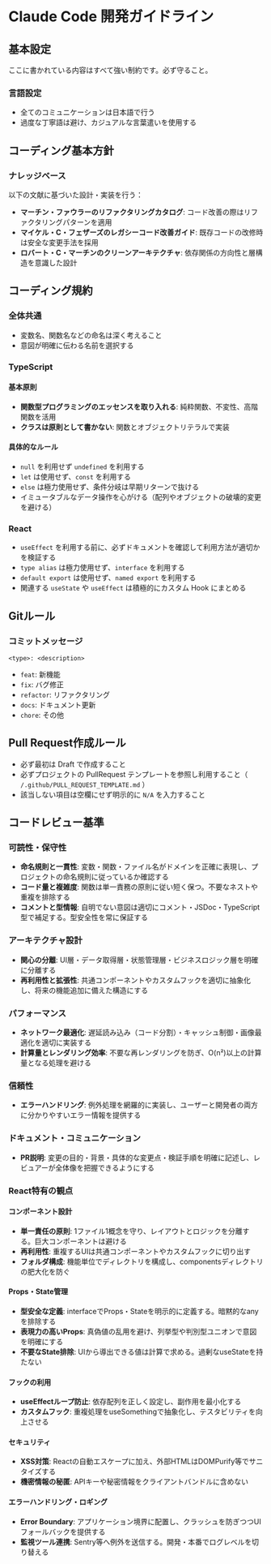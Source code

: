 # Claude Code 開発ガイドライン

## 基本設定

ここに書かれている内容はすべて強い制約です。必ず守ること。

### 言語設定

- 全てのコミュニケーションは日本語で行う
- 過度な丁寧語は避け、カジュアルな言葉遣いを使用する

## コーディング基本方針

### ナレッジベース

以下の文献に基づいた設計・実装を行う：

- **マーチン・ファウラーのリファクタリングカタログ**: コード改善の際はリファクタリングパターンを適用
- **マイケル・C・フェザーズのレガシーコード改善ガイド**: 既存コードの改修時は安全な変更手法を採用
- **ロバート・C・マーチンのクリーンアーキテクチャ**: 依存関係の方向性と層構造を意識した設計

## コーディング規約

### 全体共通

- 変数名、関数名などの命名は深く考えること
- 意図が明確に伝わる名前を選択する

### TypeScript

#### 基本原則

- **関数型プログラミングのエッセンスを取り入れる**: 純粋関数、不変性、高階関数を活用
- **クラスは原則として書かない**: 関数とオブジェクトリテラルで実装

#### 具体的なルール

- `null` を利用せず `undefined` を利用する
- `let` は使用せず、`const` を利用する
- `else` は極力使用せず、条件分岐は早期リターンで抜ける
- イミュータブルなデータ操作を心がける（配列やオブジェクトの破壊的変更を避ける）

### React

- `useEffect` を利用する前に、必ずドキュメントを確認して利用方法が適切かを検証する
- `type alias` は極力使用せず、`interface` を利用する
- `default export` は使用せず、`named export` を利用する
- 関連する `useState` や `useEffect` は積極的にカスタム Hook にまとめる

## Gitルール

### コミットメッセージ

`<type>: <description>`

- `feat`: 新機能
- `fix`: バグ修正
- `refactor`: リファクタリング
- `docs`: ドキュメント更新
- `chore`: その他

## Pull Request作成ルール

- 必ず最初は Draft で作成すること
- 必ずプロジェクトの PullRequest テンプレートを参照し利用すること（ `/.github/PULL_REQUEST_TEMPLATE.md` ）
- 該当しない項目は空欄にせず明示的に `N/A` を入力すること

## コードレビュー基準

### 可読性・保守性

- **命名規則と一貫性**: 変数・関数・ファイル名がドメインを正確に表現し、プロジェクトの命名規則に従っているか確認する
- **コード量と複雑度**: 関数は単一責務の原則に従い短く保つ。不要なネストや重複を排除する
- **コメントと型情報**: 自明でない意図は適切にコメント・JSDoc・TypeScript型で補足する。型安全性を常に保証する

### アーキテクチャ設計

- **関心の分離**: UI層・データ取得層・状態管理層・ビジネスロジック層を明確に分離する
- **再利用性と拡張性**: 共通コンポーネントやカスタムフックを適切に抽象化し、将来の機能追加に備えた構造にする

### パフォーマンス

- **ネットワーク最適化**: 遅延読み込み（コード分割）・キャッシュ制御・画像最適化を適切に実装する
- **計算量とレンダリング効率**: 不要な再レンダリングを防ぎ、O(n²)以上の計算量となる処理を避ける

### 信頼性

- **エラーハンドリング**: 例外処理を網羅的に実装し、ユーザーと開発者の両方に分かりやすいエラー情報を提供する

### ドキュメント・コミュニケーション

- **PR説明**: 変更の目的・背景・具体的な変更点・検証手順を明確に記述し、レビュアーが全体像を把握できるようにする

### React特有の観点

#### コンポーネント設計

- **単一責任の原則**: 1ファイル1概念を守り、レイアウトとロジックを分離する。巨大コンポーネントは避ける
- **再利用性**: 重複するUIは共通コンポーネントやカスタムフックに切り出す
- **フォルダ構成**: 機能単位でディレクトリを構成し、componentsディレクトリの肥大化を防ぐ

#### Props・State管理

- **型安全な定義**: interfaceでProps・Stateを明示的に定義する。暗黙的なanyを排除する
- **表現力の高いProps**: 真偽値の乱用を避け、列挙型や判別型ユニオンで意図を明確にする
- **不要なState排除**: UIから導出できる値は計算で求める。過剰なuseStateを持たない

#### フックの利用

- **useEffectループ防止**: 依存配列を正しく設定し、副作用を最小化する
- **カスタムフック**: 重複処理をuseSomethingで抽象化し、テスタビリティを向上させる

#### セキュリティ

- **XSS対策**: Reactの自動エスケープに加え、外部HTMLはDOMPurify等でサニタイズする
- **機密情報の秘匿**: APIキーや秘密情報をクライアントバンドルに含めない

#### エラーハンドリング・ロギング

- **Error Boundary**: アプリケーション境界に配置し、クラッシュを防ぎつつUIフォールバックを提供する
- **監視ツール連携**: Sentry等へ例外を送信する。開発・本番でログレベルを切り替える